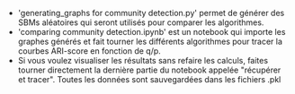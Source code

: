 * 'generating_graphs for community detection.py' permet de générer des SBMs aléatoires qui seront utilisés pour comparer les algorithmes.
* 'comparing community detection.ipynb' est un notebook qui importe les graphes générés et fait tourner les différents algorithmes pour tracer la courbes ARI-score en fonction de q/p.
* Si vous voulez visualiser les résultats sans refaire les calculs, faites tourner directement la dernière partie du notebook appelée "récupérer et tracer". Toutes les données sont sauvegardées dans les fichiers .pkl
